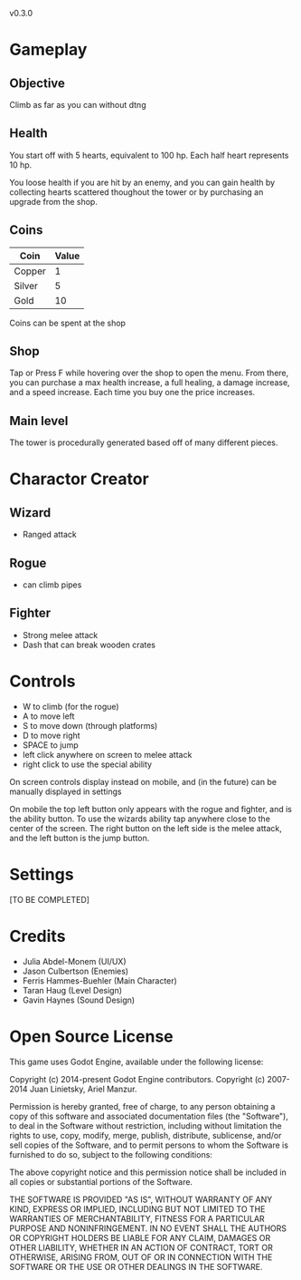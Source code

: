 v0.3.0

# Gameplay

## Objective
Climb as far as you can without dtng

## Health
You start off with 5 hearts, equivalent to 100 hp. Each half heart represents 10 hp.

You loose health if you are hit by an enemy, and you can gain health by collecting hearts scattered thoughout the tower or by purchasing an upgrade from the shop.

## Coins
| Coin | Value |
| --- | --- |
| Copper | 1 |
| Silver | 5 |
| Gold | 10 |

Coins can be spent at the shop

## Shop
Tap or Press F while hovering over the shop to open the menu. From there, you can purchase a max health increase, a full healing, a damage increase, and a speed increase. Each time you buy one the price increases.


## Main level
The tower is procedurally generated based off of many different pieces.

# Charactor Creator

## Wizard
- Ranged attack

## Rogue
- can climb pipes

## Fighter
- Strong melee attack
- Dash that can break wooden crates

# Controls
- W to climb (for the rogue)
- A to move left
- S to move down (through platforms)
- D to move right
- SPACE to jump
- left click anywhere on screen to melee attack 
- right click to use the special ability 

On screen controls display instead on mobile, and (in the future) can be manually displayed in settings

On mobile the top left button only appears with the rogue and fighter, and is the ability button. To use the wizards ability tap anywhere close to the center of the screen. The right button on the left side is the melee attack, and the left button is the jump button.


# Settings
[TO BE COMPLETED]

# Credits
- Julia Abdel-Monem (UI/UX)
- Jason Culbertson (Enemies)
- Ferris Hammes-Buehler (Main Character)
- Taran Haug (Level Design)
- Gavin Haynes (Sound Design)

# Open Source License

This game uses Godot Engine, available under the following license:

Copyright (c) 2014-present Godot Engine contributors.
Copyright (c) 2007-2014 Juan Linietsky, Ariel Manzur.

Permission is hereby granted, free of charge, to any person obtaining a copy
of this software and associated documentation files (the "Software"), to deal
in the Software without restriction, including without limitation the rights
to use, copy, modify, merge, publish, distribute, sublicense, and/or sell
copies of the Software, and to permit persons to whom the Software is
furnished to do so, subject to the following conditions:

The above copyright notice and this permission notice shall be included in all
copies or substantial portions of the Software.

THE SOFTWARE IS PROVIDED "AS IS", WITHOUT WARRANTY OF ANY KIND, EXPRESS OR
IMPLIED, INCLUDING BUT NOT LIMITED TO THE WARRANTIES OF MERCHANTABILITY,
FITNESS FOR A PARTICULAR PURPOSE AND NONINFRINGEMENT. IN NO EVENT SHALL THE
AUTHORS OR COPYRIGHT HOLDERS BE LIABLE FOR ANY CLAIM, DAMAGES OR OTHER
LIABILITY, WHETHER IN AN ACTION OF CONTRACT, TORT OR OTHERWISE, ARISING FROM,
OUT OF OR IN CONNECTION WITH THE SOFTWARE OR THE USE OR OTHER DEALINGS IN THE
SOFTWARE.